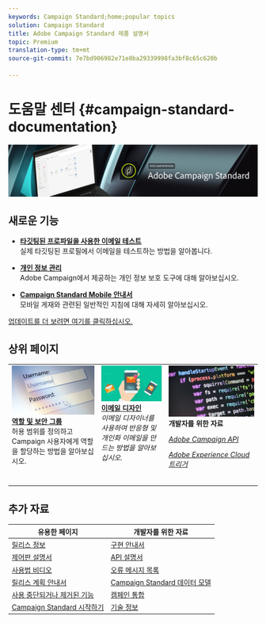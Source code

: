 ```yaml
---
keywords: Campaign Standard;home;popular topics
solution: Campaign Standard
title: Adobe Campaign Standard 제품 설명서
topic: Premium
translation-type: tm+mt
source-git-commit: 7e7bd906982e71e8ba29339998fa3bf8c65c620b

---
```



# 도움말 센터 {#campaign-standard-documentation}

![](start/using/assets/do-not-localize/banner_acs_doc.jpg)

## 새로운 기능

* **[타깃팅된 프로파일을 사용한 이메일 테스트](sending/using/testing-messages-using-target.md)**<br/>실제 타깃팅된 프로필에서 이메일을 테스트하는 방법을 알아봅니다.

* **[개인 정보 관리](https://helpx.adobe.com/campaign/kb/campaign-privacy.html)**<br/>Adobe Campaign에서 제공하는 개인 정보 보호 도구에 대해 알아보십시오.

* **[Campaign Standard Mobile 안내서](https://helpx.adobe.com/campaign/kb/acs-mobile.html)**<br/>모바일 게재와 관련된 일반적인 지침에 대해 자세히 알아보십시오.

[업데이트를 더 보려면 여기를 클릭하십시오.](rn/using/documentation-updates.md)

## 상위 페이지

<table>
<tr>
  <td valign="top">
    <a href="administration/using/about-access-management.md">
      <img alt="역할" src="start/using/assets/roles.png"/>
    </a>
    <div>
    <a href="administration/using/about-access-management.md"><strong>역할 및 보안 그룹</strong></a>
    </div>
    <em></em>허용 범위를 정의하고 Campaign 사용자에게 역할을 할당하는 방법을 알아보십시오.
    <br>
  </td>
  <td valign="top">
    <a href="designing/using/designing-content-in-adobe-campaign.md">
      <img alt="디자이너" src="start/using/assets/design.png" />
    </a>
    <div>
    <a href="designing/using/designing-content-in-adobe-campaign.md"><strong>이메일 디자인</strong></a>
    </div>
    <em>이메일 디자이너를 사용하여 반응형 및 개인화 이메일을 만드는 방법을 알아보십시오.</em>    <br>
  </td>
  <td valign="top">
       <img alt="개발자" src="start/using/assets/dev.png" />
    <div>
    <strong>개발자를 위한 자료</strong>
    </div>
    <p><em><a href="api/using/about-campaign-standard-apis.md">Adobe Campaign API</a></em></p>
    <p><em><a href="integrating/using/about-adobe-experience-cloud-triggers.md">Adobe Experience Cloud 트리거</a></em></p>
    <br>
  </td>
</tr>
</table>

## 추가 자료

| 유용한 페이지 | 개발자를 위한 자료 |
|---|---|
| [릴리스 정보](rn/using/release-notes.md) | [구현 안내서](https://helpx.adobe.com/campaign/kb/campaign-standard-implementation-guide.html) |
| [제어판 설명서](https://docs.adobe.com/content/help/en/control-panel/using/control-panel-home.html) | [API 설명서](api/using/about-campaign-standard-apis.md) |
| [사용법 비디오](https://docs.adobe.com/content/help/en/campaign-learn/campaign-standard-tutorials/overview.html) | [오류 메시지 목록](https://docs.adobe.com/content/help/en/campaign-classic/technicalresources/error_messages/error_codes.html) |
| [릴리스 계획 안내서](https://helpx.adobe.com/campaign/kb/acs-release-planning.html) | [Campaign Standard 데이터 모델](developing/using/datamodel-introduction.md) |
| [사용 중단되거나 제거된 기능](https://helpx.adobe.com/campaign/kb/acs-deprecated-and-removed-features.html) | [캠페인 통합](integrating/using/about-campaign-integrations.md) |
| [Campaign Standard 시작하기](start/using/campaign-orchestration.md) | [기술 정보](https://helpx.adobe.com/campaign/kb/acs-article-list.html) |
